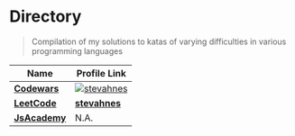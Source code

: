 # Directory

> Compilation of my solutions to katas of varying difficulties in various programming languages

| Name                           | Profile Link                                                                                                                      |
| ------------------------------ | --------------------------------------------------------------------------------------------------------------------------------- |
| [**Codewars**](/codewars)      | [![**stevahnes**](https://www.codewars.com/users/stevahnes/badges/micro?sanitize=true)](https://www.codewars.com/users/stevahnes) |
| [**LeetCode**](/leetcode)      | [**stevahnes**](https://leetcode.com/stevahnes/)                                                                                  |
| [**JsAcademy**](/jsacademy.io) | N.A.                                                                                                                              |
